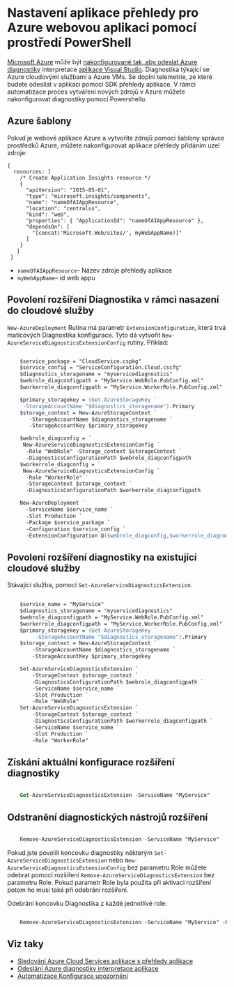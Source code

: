 <properties
    pageTitle="Online přes instalační program aplikace přehledy v Azure | Microsoft Azure"
    description="Automatizace konfigurace Azure diagnostiky kanálu interpretace aplikace."
    services="application-insights"
    documentationCenter=".net"
    authors="sbtron"
    manager="douge"/>

<tags
    ms.service="application-insights"
    ms.workload="tbd"
    ms.tgt_pltfrm="ibiza" 
    ms.devlang="na"
    ms.topic="get-started-article"
    ms.date="11/17/2015"
    ms.author="awills"/>

# <a name="using-powershell-to-set-up-application-insights-for-an-azure-web-app"></a>Nastavení aplikace přehledy pro Azure webovou aplikaci pomocí prostředí PowerShell

[Microsoft Azure](https://azure.com) může být [nakonfigurované tak, aby odeslat Azure diagnostiky](app-insights-azure-diagnostics.md) interpretace [aplikace Visual Studio](app-insights-overview.md). Diagnostika týkající se Azure cloudovými službami a Azure VMs. Se doplní telemetrie, ze které budete odesílat v aplikaci pomocí SDK přehledy aplikace. V rámci automatizace proces vytváření nových zdrojů v Azure můžete nakonfigurovat diagnostiky pomocí Powershellu.

## <a name="azure-template"></a>Azure šablony

Pokud je webové aplikace Azure a vytvoříte zdrojů pomocí šablony správce prostředků Azure, můžete nakonfigurovat aplikace přehledy přidáním uzel zdroje:

    {
      resources: [
        /* Create Application Insights resource */
        {
          "apiVersion": "2015-05-01",
          "type": "microsoft.insights/components",
          "name": "nameOfAIAppResource",
          "location": "centralus",
          "kind": "web",
          "properties": { "ApplicationId": "nameOfAIAppResource" },
          "dependsOn": [
            "[concat('Microsoft.Web/sites/', myWebAppName)]"
          ]
        }
       ]
     } 

* `nameOfAIAppResource`– Název zdroje přehledy aplikace
* `myWebAppName`– id web appu


## <a name="enable-diagnostics-extension-as-part-of-deploying-a-cloud-service"></a>Povolení rozšíření Diagnostika v rámci nasazení do cloudové služby

`New-AzureDeployment` Rutina má parametr `ExtensionConfiguration`, která trvá maticových Diagnostika konfigurace. Tyto dá vytvořit `New-AzureServiceDiagnosticsExtensionConfig` rutiny. Příklad:

```ps

    $service_package = "CloudService.cspkg"
    $service_config = "ServiceConfiguration.Cloud.cscfg"
    $diagnostics_storagename = "myservicediagnostics"
    $webrole_diagconfigpath = "MyService.WebRole.PubConfig.xml" 
    $workerrole_diagconfigpath = "MyService.WorkerRole.PubConfig.xml"

    $primary_storagekey = (Get-AzureStorageKey `
     -StorageAccountName "$diagnostics_storagename").Primary
    $storage_context = New-AzureStorageContext `
       -StorageAccountName $diagnostics_storagename `
       -StorageAccountKey $primary_storagekey

    $webrole_diagconfig = `
     New-AzureServiceDiagnosticsExtensionConfig `
      -Role "WebRole" -Storage_context $storageContext `
      -DiagnosticsConfigurationPath $webrole_diagconfigpath
    $workerrole_diagconfig = `
     New-AzureServiceDiagnosticsExtensionConfig `
      -Role "WorkerRole" `
      -StorageContext $storage_context `
      -DiagnosticsConfigurationPath $workerrole_diagconfigpath

    New-AzureDeployment `
      -ServiceName $service_name `
      -Slot Production `
      -Package $service_package `
      -Configuration $service_config `
      -ExtensionConfiguration @($webrole_diagconfig,$workerrole_diagconfig)

``` 

## <a name="enable-diagnostics-extension-on-an-existing-cloud-service"></a>Povolení rozšíření diagnostiky na existující cloudové služby

Stávající služba, pomocí `Set-AzureServiceDiagnosticsExtension`.

```ps
 
    $service_name = "MyService"
    $diagnostics_storagename = "myservicediagnostics"
    $webrole_diagconfigpath = "MyService.WebRole.PubConfig.xml" 
    $workerrole_diagconfigpath = "MyService.WorkerRole.PubConfig.xml"
    $primary_storagekey = (Get-AzureStorageKey `
         -StorageAccountName "$diagnostics_storagename").Primary
    $storage_context = New-AzureStorageContext `
        -StorageAccountName $diagnostics_storagename `
        -StorageAccountKey $primary_storagekey

    Set-AzureServiceDiagnosticsExtension `
        -StorageContext $storage_context `
        -DiagnosticsConfigurationPath $webrole_diagconfigpath `
        -ServiceName $service_name `
        -Slot Production `
        -Role "WebRole" 
    Set-AzureServiceDiagnosticsExtension `
        -StorageContext $storage_context `
        -DiagnosticsConfigurationPath $workerrole_diagconfigpath `
        -ServiceName $service_name `
        -Slot Production `
        -Role "WorkerRole"
```

## <a name="get-current-diagnostics-extension-configuration"></a>Získání aktuální konfigurace rozšíření diagnostiky

```ps

    Get-AzureServiceDiagnosticsExtension -ServiceName "MyService"
```


## <a name="remove-diagnostics-extension"></a>Odstranění diagnostických nástrojů rozšíření

```ps

    Remove-AzureServiceDiagnosticsExtension -ServiceName "MyService"
```

Pokud jste povolili koncovku diagnostiky některým `Set-AzureServiceDiagnosticsExtension` nebo `New-AzureServiceDiagnosticsExtensionConfig` bez parametru Role můžete odebrat pomocí rozšíření `Remove-AzureServiceDiagnosticsExtension` bez parametru Role. Pokud parametr Role byla použita při aktivaci rozšíření potom ho musí také při odebrání rozšíření.

Odebrání koncovku Diagnostika z každé jednotlivé role:

```ps

    Remove-AzureServiceDiagnosticsExtension -ServiceName "MyService" -Role "WebRole"
```


## <a name="see-also"></a>Viz taky

* [Sledování Azure Cloud Services aplikace s přehledy aplikace](app-insights-cloudservices.md)
* [Odeslání Azure diagnostiky interpretace aplikace](app-insights-azure-diagnostics.md)
* [Automatizace Konfigurace upozornění](app-insights-powershell-alerts.md)

